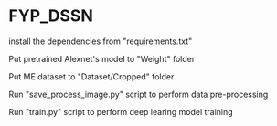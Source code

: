 # FYP_DSSN
install the dependencies from "requirements.txt"

Put pretrained Alexnet's model to "Weight" folder

Put ME dataset to "Dataset/Cropped" folder

Run "save_process_image.py" script to perform data pre-processing

Run "train.py" script to perform deep learing model training

